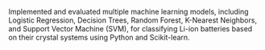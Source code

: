 Implemented and evaluated multiple machine learning models, including Logistic Regression, Decision Trees, Random Forest, K-Nearest Neighbors, and Support Vector Machine (SVM), for classifying Li-ion batteries based on their crystal systems using Python and Scikit-learn.